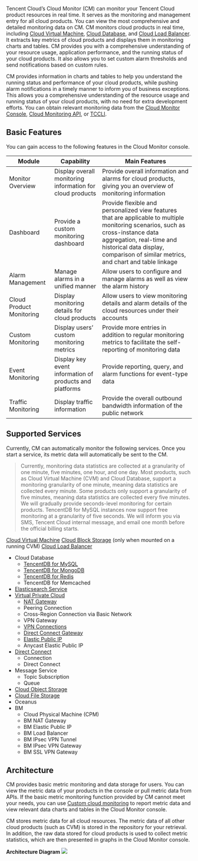 Tencent Cloud’s Cloud Monitor (CM) can monitor your Tencent Cloud product resources in real time. It serves as the monitoring and management entry for all cloud products. You can view the most comprehensive and detailed monitoring data on CM. CM monitors cloud products in real time, including [Cloud Virtual Machine](https://intl.cloud.tencent.com/product/cvm), [Cloud Database](https://intl.cloud.tencent.com/product/cdb), and [Cloud Load Balancer](https://intl.cloud.tencent.com/product/clb). It extracts key metrics of cloud products and displays them in monitoring charts and tables. CM provides you with a comprehensive understanding of your resource usage, application performance, and the running status of your cloud products. It also allows you to set custom alarm thresholds and send notifications based on custom rules.

CM provides information in charts and tables to help you understand the running status and performance of your cloud products, while pushing alarm notifications in a timely manner to inform you of business exceptions. This allows you a comprehensive understanding of the resource usage and running status of your cloud products, with no need for extra development efforts. You can obtain relevant monitoring data from the [Cloud Monitor Console](https://console.cloud.tencent.com/monitor/overview), [Cloud Monitoring API](https://intl.cloud.tencent.com/document/api/248), or [TCCLI](https://intl.cloud.tencent.com/document/product/1013).

## Basic Features

You can gain access to the following features in the Cloud Monitor console.

| Module | Capability | Main Features |
| ---------- | ---------------------------- | ------------------------------------------------------------ |
| Monitor Overview | Display overall monitoring information for cloud products | Provide overall information and alarms for cloud products, giving you an overview of monitoring information |
| Dashboard | Provide a custom monitoring dashboard               | Provide flexible and personalized view features that are applicable to multiple monitoring scenarios, such as cross-instance data aggregation, real-time and historical data display, comparison of similar metrics, and chart and table linkage |
| Alarm Management | Manage alarms in a unified manner | Allow users to configure and manage alarms as well as view the alarm history |
| Cloud Product Monitoring | Display monitoring details for cloud products | Allow users to view monitoring details and alarm details of the cloud resources under their accounts |
| Custom Monitoring | Display users’ custom monitoring metrics | Provide more entries in addition to regular monitoring metrics to facilitate the self-reporting of monitoring data |
| Event Monitoring | Display key event information of products and platforms | Provide reporting, query, and alarm functions for event-type data |
| Traffic Monitoring | Display traffic information | Provide the overall outbound bandwidth information of the public network |

## Supported Services

Currently, CM can automatically monitor the following services. Once you start a service, its metric data will automatically be sent to the CM.

>  Currently, monitoring data statistics are collected at a granularity of one minute, five minutes, one hour, and one day. Most products, such as Cloud Virtual Machine (CVM) and Cloud Database, support a monitoring granularity of one minute, meaning data statistics are collected every minute. Some products only support a granularity of five minutes, meaning data statistics are collected every five minutes.
We will gradually provide seconds-level monitoring for certain products. TencentDB for MySQL instances now support free monitoring at a granularity of five seconds. We will inform you via SMS, Tencent Cloud internal message, and email one month before the official billing starts.

[Cloud Virtual Machine](https://intl.cloud.tencent.com/document/product/213)
[Cloud Block Storage](https://intl.cloud.tencent.com/doc/product/362) (only when mounted on a running CVM)
[Cloud Load Balancer](https://intl.cloud.tencent.com/doc/product/214)
- Cloud Database
  - [TencentDB for MySQL](https://intl.cloud.tencent.com/doc/product/236)
  - [TencentDB for MongoDB](https://intl.cloud.tencent.com/document/product/240)
  - [TencentDB for Redis](https://intl.cloud.tencent.com/doc/product/239)
  - TencentDB for Memcached
- [Elasticsearch Service](https://intl.cloud.tencent.com/document/product/845)
- [Virtual Private Cloud](https://intl.cloud.tencent.com/document/product/215)
  - [NAT Gateway](https://intl.cloud.tencent.com/zh/document/product/1015)
  - Peering Connection
  - Cross-Region Connection via Basic Network
  - VPN Gateway
  - [VPN Connections](https://intl.cloud.tencent.com/zh/document/product/1037)
  - [Direct Connect Gateway](https://intl.cloud.tencent.com/document/product/216)
  - [Elastic Public IP](https://intl.cloud.tencent.com/document/product/215/4958)
  - Anycast Elastic Public IP
- [Direct Connect](https://intl.cloud.tencent.com/doc/product/216)
  - Connection
  - Direct Connect
- Message Service
  - Topic Subscription
  - Queue
- [Cloud Object Storage](https://intl.cloud.tencent.com/document/product/436)
- [Cloud File Storage](https://intl.cloud.tencent.com/document/product/582)
- Oceanus
- BM
  - Cloud Physical Machine (CPM)
  - BM NAT Gateway
  - BM Elastic Public IP
  - BM Load Balancer
  - BM IPsec VPN Tunnel
  - BM IPsec VPN Gateway
  - BM SSL VPN Gateway

## Architecture

CM provides basic metric monitoring and data storage for users. You can view the metric data of your products in the console or pull metric data from APIs. If the basic metric monitoring function provided by CM cannot meet your needs, you can use [Custom cloud monitoring](https://intl.cloud.tencent.com/doc/product/397) to report metric data and view relevant data charts and tables in the Cloud Monitor console.

CM stores metric data for all cloud resources. The metric data of all other cloud products (such as CVM) is stored in the repository for your retrieval. In addition, the raw data stored for cloud products is used to collect metric statistics, which are then presented in graphs in the Cloud Monitor console.

**Architecture Diagram**
![](https://main.qcloudimg.com/raw/3295e8492d0691ca32ea5e4399c5f8df.png)
